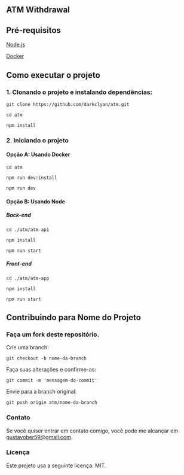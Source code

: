 ## ATM Withdrawal

## Pré-requisitos

[Node.js](https://nodejs.org/en/download)
&nbsp;

[Docker](https://www.docker.com/get-started/)

## Como executar o projeto

### 1. Clonando o projeto e instalando dependências:

```
git clone https://github.com/darkclyan/atm.git
```

```
cd atm
```

```
npm install
```

### 2. Iniciando o projeto

#### Opção A: Usando Docker

```
cd atm
```

```
npm run dev:install
```

```
npm run dev
```

#### Opção B: Usando Node

##### Back-end

```
cd ./atm/atm-api
```

```
npm install
```

```
npm run start
```

##### Front-end

```
cd ./atm/atm-app
```

```
npm install
```

```
npm run start
```

## Contribuindo para Nome do Projeto

### Faça um fork deste repositório.

Crie uma branch:

```
git checkout -b nome-da-branch
```

Faça suas alterações e confirme-as:

```
git commit -m 'mensagem-do-commit'
```

Envie para a branch original:

```
git push origin atm/nome-da-branch
```

### Contato

Se você quiser entrar em contato comigo, você pode me alcançar em <gustavober59@gmail.com>.

### Licença

Este projeto usa a seguinte licença: MIT.
